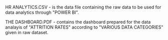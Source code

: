 HR ANALYTICS.CSV - is the data file containing the raw data to be used for data analytics through "POWER BI".

THE DASHBOARD.PDF - contains the dashboard prepared for the data analayis of "ATTRITION RATES" according to "VARIOUS DATA CATEGORIES" given in raw dataset.
